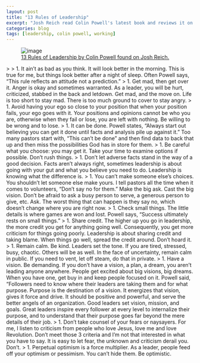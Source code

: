 ```yaml
---
layout: post
title: "13 Rules of Leadership"
excerpt: "Josh Reich read Colin Powell's latest book and reviews it on his site."
categories: blog
tags: [leadership, colin powell, working]
---
```

<figure>
	<img src="http://i2.wp.com/joshuareich.org/wp-content/uploads/2013/11/book4.jpg" alt="image">
	<figcaption><a href="http://joshuareich.org/2013/11/16/13-rules-of-leadership-by-colin-powell" title="13 Rules of Leadership by Colin Powell found on Josh Reich">13 Rules of Leadership by Colin Powell found on Josh Reich.</a></figcaption>
</figure>
> 
> 1. It ain’t as bad as you think. It will look better in the morning. This is true for me, but things look better after a night of sleep. Often Powell says, “This rule reflects an attitude not a prediction.” 
> 1. Get mad, then get over it. Anger is okay and sometimes warranted. As a leader, you will be hurt, criticized, stabbed in the back and letdown. Get mad, and the move on. Life is too short to stay mad. There is too much ground to cover to stay angry.  
> 1. Avoid having your ego so close to your position that when your position fails, your ego goes with it. Your positions and opinions cannot be who you are, otherwise when they fail or lose, you are left with nothing. Be willing to be wrong and to lose.
> 1. It can be done. Powell states, “Always start out believing you can get it done until facts and analysis pile up against it.” Too many pastors start with, “This can’t be done” and then find data to back that up and then miss the possibilities God has in store for them.
> 1. Be careful what you choose: you may get it. Take your time to examine options if possible. Don’t rush things.
> 1. Don’t let adverse facts stand in the way of a good decision. Facts aren’t always right, sometimes leadership is about going with your gut and what you believe you need to do. Leadership is knowing what the difference is.
> 1. You can’t make someone else’s choices. You shouldn’t let someone else make yours. I tell pastors all the time when it comes to volunteers, “Don’t say no for them.” Make the big ask. Cast the big vision. Don’t be afraid to ask a busy person to serve, a generous person to give, etc. Ask. The worst thing that can happen is they say no, which doesn’t change where you are right now.
> 1. Check small things. The little details is where games are won and lost. Powell says, “Success ultimately rests on small things.”
> 1. Share credit. The higher up you go in leadership, the more credit you get for anything going well. Consequently, you get more criticism for things going poorly. Leadership is about sharing credit and taking blame. When things go well, spread the credit around. Don’t hoard it.
> 1. Remain calm. Be kind. Leaders set the tone. If you are tired, stressed, busy, chaotic. Others will be as well. In the face of uncertainty, remain calm in public. If you need to vent, let off steam, do that in private.
> 1. Have a vision. Be demanding. If you don’t have a vision, a plan, a dream, you aren’t leading anyone anywhere. People get excited about big visions, big dreams. When you have one, get buy in and keep people focused on it. Powell said, “Followers need to know where their leaders are taking them and for what purpose. Purpose is the destination of a vision. It energizes that vision, gives it force and drive. It should be positive and powerful, and serve the better angels of an organization. Good leaders set vision, mission, and goals. Great leaders inspire every follower at every level to internalize their purpose, and to understand that their purpose goes far beyond the mere details of their job. 
> 1. Don’t take counsel of your fears or naysayers. For me, I listen to criticism from people who love Jesus, love me and love Revolution. Don’t meet those 3 criteria and I’m not that interested in what you have to say. It is easy to let fear, the unknown and criticism derail you. Don’t.
> 1. Perpetual optimism is a force multiplier. As a leader, people feed off your optimism or pessimism. You can’t hide them. Be optimistic.
